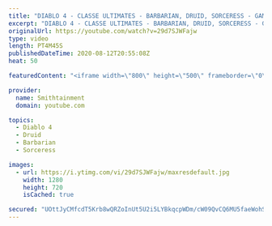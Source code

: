 ```yaml
---
title: "DIABLO 4 - CLASSE ULTIMATES - BARBARIAN, DRUID, SORCERESS - GAMEPLAY"
excerpt: "DIABLO 4 - CLASSE ULTIMATES - BARBARIAN, DRUID, SORCERESS - GAMEPLAY Players will be able to pick from the melee heavy Barbarian, the magic ..."
originalUrl: https://youtube.com/watch?v=29d7SJWFajw
type: video
length: PT4M45S
publishedDateTime: 2020-08-12T20:55:08Z
heat: 50

featuredContent: "<iframe width=\"800\" height=\"500\" frameborder=\"0\" src=\"https://www.youtube.com/embed/29d7SJWFajw\" allow=\"accelerometer; autoplay; encrypted-media; gyroscope; picture-in-picture\" allowfullscreen></iframe>"

provider:
  name: Smithtainment
  domain: youtube.com

topics:
  - Diablo 4
  - Druid
  - Barbarian
  - Sorceress

images:
  - url: https://i.ytimg.com/vi/29d7SJWFajw/maxresdefault.jpg
    width: 1280
    height: 720
    isCached: true

secured: "UOttJyCMfcdT5Krb8wQRZoInUt5U2i5LYBkqcpWDm/cW09QvCQ6MU5faeWohSgbggOS0PH1f3lcaoSTPBdD2mnObqo6VAIGeIexf+bcFCnP4J2wT6Sj2Tb9LYgchN1j/cW4n5Xai37yqKybyLMYABZQx0Xk5riXrqqie8feT4mbuzvVpVhHeGR1Adt/POyxeaqQFkO10JMtOskMXwYBGnrRiZEhcfSag/auGQaHS+RTOcTQvpyWiAsRjOZEXEZ3PmDjKcFzI+h/hgR2034z86Vsi5BXYbfw8N7A8YCxSyNk72bx1xO3N0SNqA5wqjN269jdomDv8mcbMM6YsN2ticBjUjmvEZ+l8ZP++Ud1v2LmOm3LmCsi6fDFS8OoInJdltH27xJHAodvifq9WfNcy5BzMGbVHfDuUlomdoa7ui8U=;5nv9c65EdAIoMsPI0jcMcQ=="
---
```



